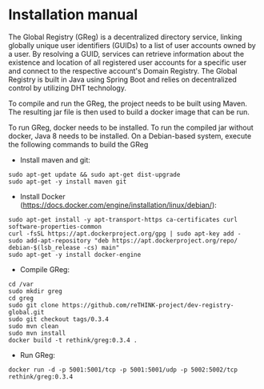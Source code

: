 # Installation manual

The Global Registry (GReg) is a decentralized directory service, linking globally unique user identifiers (GUIDs) to a list of user accounts owned by a user. By resolving a GUID, services can retrieve information about the existence and location of all registered user accounts for a specific user and connect to the respective account's Domain Registry. The Global Registry is built in Java using Spring Boot and relies on decentralized control by utilizing DHT technology.

To compile and run the GReg, the project needs to be built using Maven. The resulting jar file is then used to build a docker image that can be run.

To run GReg, docker needs to be installed. To run the compiled jar without docker, Java 8 needs to be installed. On a Debian-based system, execute the following commands to build the GReg 

- Install maven and git:
```
sudo apt-get update && sudo apt-get dist-upgrade
sudo apt-get -y install maven git
```
- Install Docker (https://docs.docker.com/engine/installation/linux/debian/):
```
sudo apt-get install -y apt-transport-https ca-certificates curl software-properties-common
curl -fsSL https://apt.dockerproject.org/gpg | sudo apt-key add -
sudo add-apt-repository "deb https://apt.dockerproject.org/repo/ debian-$(lsb_release -cs) main"
sudo apt-get -y install docker-engine
```
- Compile GReg:
```
cd /var
sudo mkdir greg
cd greg
sudo git clone https://github.com/reTHINK-project/dev-registry-global.git
sudo git checkout tags/0.3.4
sudo mvn clean
sudo mvn install
docker build -t rethink/greg:0.3.4 .
```
- Run GReg:
```
docker run -d -p 5001:5001/tcp -p 5001:5001/udp -p 5002:5002/tcp rethink/greg:0.3.4
```
